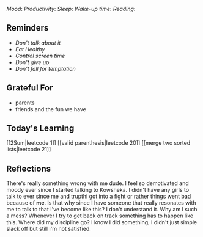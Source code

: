 *Mood*: 
*Productivity*:
*Sleep*:
*Wake-up time*:
*Reading*: 

## Reminders
- *Don't talk about it*
- *Eat Healthy*
- *Control screen time*
- *Don't give up*
- *Don't fall for temptation*

## Grateful For 
- parents 
- friends and the fun we have

## Today's Learning  
[[2Sum|leetcode 1]]
[[valid parenthesis|leetcode 20]]
[[merge two sorted lists|leetcode 21]]

## Reflections
There's really something wrong with me dude. I feel so demotivated and moody ever since I started talking to Kowsheka. I didn't have any girls to talk to ever since me and trupthi got into a fight or rather things went bad because of **me**. Is that why since I have someone that really resonates with me to talk to that I've become like this? I don't understand it. Why am I such a mess? Whenever I try to get back on track something has to happen like this. Where did my discipline go? I know I did something, I didn't just simple slack off but still I'm not satisfied. 